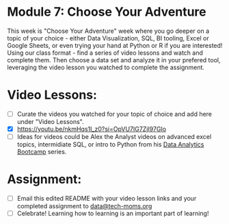 # Module 7: Choose Your Adventure 

This week is "Choose Your Adventure" week where you go deeper on a topic of your choice - either Data Visualization, SQL, BI tooling, Excel or Google Sheets, or even trying your hand at Python or R if you are interested! Using our class format  - find a series of video lessons and watch and complete them. Then choose a data set and analyze it in your prefered tool, leveraging the video lesson you watched to complete the assignment. 

# Video Lessons: 

- [ ] Curate the videos you watched for your topic of choice and add here under "Video Lessons".
- [x] https://youtu.be/nkmHqs1I_z0?si=OpVU7IG7ZjI97GIo
- [ ] Ideas for videos could be Alex the Analyst videos on advanced excel topics, intermidiate SQL, or intro to Python from his [Data Analytics Bootcamp](https://www.youtube.com/watch?v=PSNXoAs2FtQ) series.

# Assignment: 

- [ ] Email this edited README with your video lesson links and your completed assignment to data@tech-moms.org
- [ ] Celebrate! Learning how to learning is an important part of learning! 
